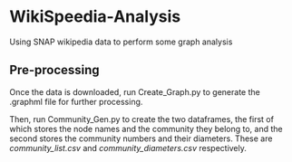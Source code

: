 # WikiSpeedia-Analysis
Using SNAP wikipedia data to perform some graph analysis

## Pre-processing
Once the data is downloaded, run Create_Graph.py to generate the .graphml file for further processing.

Then, run Community_Gen.py to create the two dataframes, the first of which stores the node names and the community they belong to, and the second stores the community numbers and their diameters. These are *community_list.csv* and *community_diameters.csv* respectively.
